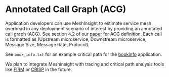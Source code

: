 # Annotated Call Graph (ACG)

Application developers can use MeshInsight to estimate service mesh overhead in any deployment scenario of interest by providing an annotated call graph (ACG). See section 4.2 of our [paper](https://arxiv.org/pdf/2207.00592.pdf) for ACG definition. Each call is formatted as (Upstream microservice, Downstream microservice, Message Size, Message Rate, Protocol).

See `book_info.txt` for an example critical path for the [bookinfo](https://istio.io/latest/docs/examples/bookinfo/) application.

We plan to integrate Meshinsight with tracing and critical path analysis tools like [FIRM](https://www.usenix.org/conference/osdi20/presentation/qiu) or [CRISP](https://www.usenix.org/conference/osdi20/presentation/qiu) in the future.

